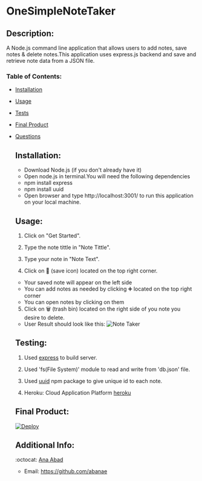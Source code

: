 # OneSimpleNoteTaker


  ## Description:

  A Node.js command line application that allows users to add notes, save notes & delete notes.This application uses express.js backend and save and retrieve note data from a JSON file.

  ### Table of Contents:

- [Installation](#installation)
- [Usage](#usage)
- [Tests](#testing)
- [Final Product](#final-product)
- [Questions](#additional-info)


  ## Installation:
  - Download Node.js (if you don't already have it)
  - Open node.js in terminal.You will need the following dependencies
  - npm install express
  - npm install uuid
  - Open browser and type http://localhost:3001/ to run this application on your local machine.
  
  

  ## Usage:
  1. Click on "Get Started".

  2. Type the note tittle in "Note Tittle".

  3. Type your note in "Note Text".

  4. Click on 💾 (save icon) located on the top right corner.
   * Your saved note will appear on the left side
   * You can add notes as needed by clicking ➕ located on the top right corner
   * You can open notes by clicking on them

  5. Click on 🗑️ (trash bin) located on the right side of you note you desire to delete.

   - User Result should look like this:
   ![Note Taker](https://media.giphy.com/media/rmX1oPDtglBFEEweHd/giphy.gif)


  ## Testing:
  1. Used [express](https://www.npmjs.com/package/express) to build server.

  2. Used 'fs(File System)' module to read and write from 'db.json' file.

  3. Used [uuid](https://www.npmjs.com/package/uuid) npm package to give unique id to each note.

  4. Heroku: Cloud Application Platform [heroku](https://www.heroku.com/) 

  

  ## Final Product:
  [![Deploy](https://www.herokucdn.com/deploy/button.svg)](https://onesimplenotetaker.herokuapp.com/)
  
  ## Additional Info:
  :octocat: [Ana Abad](https://github.com/abanae)
  - Email: https://github.com/abanae 
  